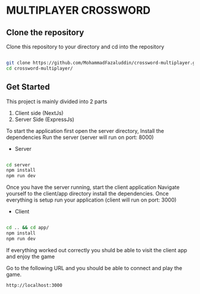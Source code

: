 # MULTIPLAYER CROSSWORD

## Clone the repository

Clone this repository to your directory and cd into the repository

```bash

git clone https://github.com/MohammadFazaluddin/crossword-multiplayer.git
cd crossword-multiplayer/

```

## Get Started

This project is mainly divided into 2 parts

1. Client side (NextJs)
2. Server Side (ExpressJs)

To start the application first open the server directory, 
Install the dependencies
Run the server (server will run on port: 8000)

- Server
```bash

cd server
npm install
npm run dev

```

Once you have the server running, start the client application 
Navigate yourself to the client/app directory install the dependencies.
Once everything is setup run your application (client will run on port: 3000)

- Client
```bash

cd .. && cd app/
npm install
npm run dev

```

If everything worked out correctly you shuld be able to visit the client app and enjoy the game

Go to the following URL and you should be able to connect and play the game.

```
http://localhost:3000
```
